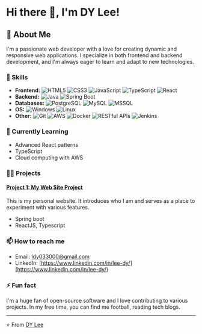 # Hi there 👋, I'm DY Lee!


## 🚀 About Me

I'm a passionate web developer with a love for creating dynamic and responsive web applications. I specialize in both frontend and backend development, and I'm always eager to learn and adapt to new technologies.

### 💼 Skills
- **Frontend:** ![HTML5](https://img.shields.io/badge/-HTML5-E34F26?logo=html5&logoColor=white&style=flat) ![CSS3](https://img.shields.io/badge/-CSS3-1572B6?logo=css3&logoColor=white&style=flat) ![JavaScript](https://img.shields.io/badge/-JavaScript-F7DF1E?logo=javascript&logoColor=black&style=flat) ![TypeScript](https://img.shields.io/badge/-TypeScript-007ACC?logo=typescript&logoColor=white&style=flat) ![React](https://img.shields.io/badge/-React-61DAFB?logo=react&logoColor=white&style=flat)
- **Backend:** ![Java](https://img.shields.io/badge/-Java-007396?logo=java&logoColor=white&style=flat) ![Spring Boot](https://img.shields.io/badge/-Spring_Boot-6DB33F?logo=spring-boot&logoColor=white&style=flat)
- **Databases:** ![PostgreSQL](https://img.shields.io/badge/-PostgreSQL-336791?logo=postgresql&logoColor=white&style=flat) ![MySQL](https://img.shields.io/badge/-MySQL-4479A1?logo=mysql&logoColor=white&style=flat) ![MSSQL](https://img.shields.io/badge/-MSSQL-CC2927?logo=microsoft-sql-server&logoColor=white&style=flat)
- **OS:** ![Windows](https://img.shields.io/badge/-Windows-0078D6?logo=windows&logoColor=white&style=flat) ![Linux](https://img.shields.io/badge/-Linux-FCC624?logo=linux&logoColor=black&style=flat)
- **Other:** ![Git](https://img.shields.io/badge/-Git-F05032?logo=git&logoColor=white&style=flat) ![AWS](https://img.shields.io/badge/-AWS-232F3E?logo=amazon-aws&logoColor=white&style=flat) ![Docker](https://img.shields.io/badge/-Docker-2496ED?logo=docker&logoColor=white&style=flat) ![RESTful APIs](https://img.shields.io/badge/-RESTful_APIs-0052CC?logo=api&logoColor=white&style=flat) ![Jenkins](https://img.shields.io/badge/-Jenkins-D24939?logo=jenkins&logoColor=white&style=flat)

### 🌱 Currently Learning
- Advanced React patterns
- TypeScript
- Cloud computing with AWS

### 👨‍💻 Projects

#### [Project 1: My Web Site Project](https://dylabo.me)
This is my personal website. It introduces who I am and serves as a place to experiment with various features.
- Spring boot
- ReactJS, Typescript

### 📫 How to reach me
- Email: [ldy033000@gmail.com](mailto:ldy033000@gmail.com)
- LinkedIn: [https://www.linkedin.com/in/lee-dy/](https://www.linkedin.com/in/lee-dy/)

### ⚡ Fun fact
I'm a huge fan of open-source software and I love contributing to various projects. In my free time, you can find me football, reading tech blogs.

---

⭐️ From [DY Lee](https://github.com/leedy-dev)
